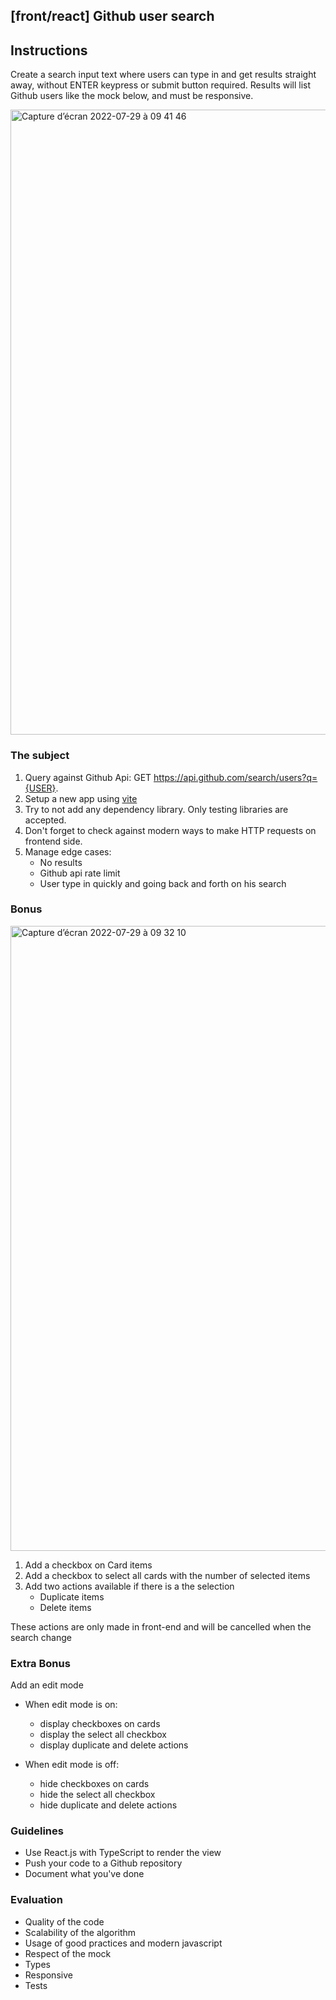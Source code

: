 ## [front/react] Github user search

## Instructions

Create a search input text where users can type in and get results straight away, without ENTER keypress or submit button required.
Results will list Github users like the mock below, and must be responsive.

<img width="1000" alt="Capture d’écran 2022-07-29 à 09 41 46" src="https://user-images.githubusercontent.com/42266363/181709725-b8bf2cfd-7bb4-4521-a846-d96cd6ca358b.png">

### The subject

1. Query against Github Api: GET https://api.github.com/search/users?q={USER}.
2. Setup a new app using [vite](https://vite.dev/)
3. Try to not add any dependency library. Only testing libraries are accepted.
4. Don't forget to check against modern ways to make HTTP requests on frontend side.
5. Manage edge cases:
   - No results
   - Github api rate limit
   - User type in quickly and going back and forth on his search

### Bonus

<img width="1000" alt="Capture d’écran 2022-07-29 à 09 32 10" src="https://user-images.githubusercontent.com/42266363/181709474-a3c16223-f352-494e-89f4-6434bbf51495.png">


1. Add a checkbox on Card items
2. Add a checkbox to select all cards with the number of selected items
3. Add two actions available if there is a the selection
   - Duplicate items
   - Delete items

These actions are only made in front-end and will be cancelled when the search change

### Extra Bonus

Add an edit mode

- When edit mode is on:

  - display checkboxes on cards
  - display the select all checkbox
  - display duplicate and delete actions

- When edit mode is off:

  - hide checkboxes on cards
  - hide the select all checkbox
  - hide duplicate and delete actions

### Guidelines

- Use React.js with TypeScript to render the view
- Push your code to a Github repository
- Document what you've done

### Evaluation

- Quality of the code
- Scalability of the algorithm
- Usage of good practices and modern javascript
- Respect of the mock
- Types
- Responsive
- Tests
